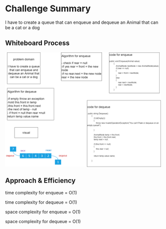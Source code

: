 ﻿# Challenge Summary

I have to create a queue that can enqueue and dequeue an Animal that can be a cat or a dog

## Whiteboard Process

![](code-chall-12-whiteboard.png)

## Approach & Efficiency
time complexity for enqueue = O(1)

time complexity for dequeue = O(1)

space complexity for enqueue = O(1)

space complexity for dequeue = O(1)





